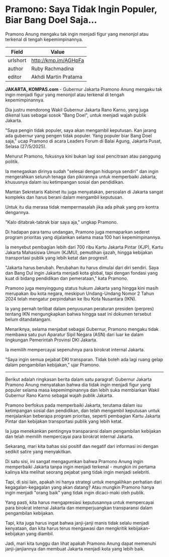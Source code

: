 # Pramono: Saya Tidak Ingin Populer, Biar Bang Doel Saja...

Pramono Anung mengaku tak ingin menjadi figur yang menonjol atau terkenal di tengah kepemimpinannya.

| Field       | Value                                                       |
|-------------|-------------------------------------------------------------|
| urlshort    | http://kmp.im/AGHpFa |
| author      | Ruby Rachmadina |
| editor      | Akhdi Martin Pratama |

**JAKARTA, KOMPAS.com** - Gubernur Jakarta Pramono Anung mengaku tak ingin menjadi figur yang menonjol atau terkenal di tengah kepemimpinannya.

Dia justru mendorong Wakil Gubernur Jakarta Rano Karno, yang juga dikenal luas sebagai sosok \"Bang Doel\", untuk menjadi wajah publik Jakarta.

"Saya pengin tidak populer, saya akan mengambil keputusan. Kan jarang ada gubernur yang pengen tidak populer. Yang populer biar Bang Doel saja," ucap Pramono di acara Leaders Forum di Balai Agung, Jakarta Pusat, Selasa (27/5/2025).

Menurut Pramono, fokusnya kini bukan lagi soal pencitraan atau panggung politik.

Ia menegaskan dirinya sudah "selesai dengan hidupnya sendiri" dan ingin mengerahkan seluruh tenaga dan pikirannya untuk memperbaiki Jakarta, khususnya dalam isu ketimpangan sosial dan pendidikan.

Mantan Sekretaris Kabinet itu juga menyatakan, persoalan di Jakarta sangat kompleks dan harus berani dalam mengambil keputusan.

Untuk itu dia merasa tidak mempermasalah jika ada pihak yang pro kontra dengannya.

"Kalo ditabrak-tabrak biar saya aja," ungkap Pramono.

Di hadapan para tamu undangan, Pramono juga memaparkan sederet program prioritas yang dijalankan selama masa 100 hari kepemimpinannya.

Ia menyebut pembagian lebih dari 700 ribu Kartu Jakarta Pintar (KJP), Kartu Jakarta Mahasiswa Umum (KJMU), pemutihan ijazah, hingga kebijakan transportasi publik yang lebih ketat dan progresif.

"Jakarta harus berubah. Perubahan itu harus dimulai dari diri sendiri. Saya dan Bang Dul ingin Jakarta menjadi kota global, tapi dengan fondasi yang kuat di bidang pendidikan dan pemerataan," kata Pramono.

Pramono juga menyinggung status hukum Jakarta yang hingga kini masih merupakan ibu kota negara, meskipun Undang-Undang Nomor 2 Tahun 2024 telah mengatur perpindahan ke Ibu Kota Nusantara (IKN).

Ia yang pernah terlibat dalam penyusunan peraturan presiden (perpres) tentang IKN mengungkapkan bahwa hingga saat ini dokumen tersebut belum ditandatangani.

Menariknya, selama menjabat sebagai Gubernur, Pramono mengaku tidak membawa satu pun Aparatur Sipil Negara (ASN) dari luar ke dalam lingkungan Pemerintah Provinsi DKI Jakarta.

Ia memilih mempercayai sepenuhnya para birokrat internal Jakarta.

"Saya ingin semua pejabat DKI transparan. Tidak boleh ada lagi ruang gelap dalam pengambilan kebijakan," ujar Pramono.

---
Berikut adalah ringkasan berita dalam satu paragraf: Gubernur Jakarta Pramono Anung menyatakan bahwa dia tidak ingin menjadi figur yang populer selama masa kepemimpinannya dan lebih suka membiarkan Wakil Gubernur Rano Karno sebagai wajah publik Jakarta.

 Pramono berfokus pada memperbaiki Jakarta, terutama dalam isu ketimpangan sosial dan pendidikan, dan telah mengambil keputusan untuk menjalankan beberapa program prioritas, seperti pembagian Kartu Jakarta Pintar dan kebijakan transportasi publik yang lebih ketat.

 Ia juga menekankan pentingnya transparansi dalam pengambilan kebijakan dan telah memilih mempercayai para birokrat internal Jakarta.



Sekarang, mari kita bahas sisi positif dan negatif dari informasi ini dengan sedikit satire yang menyakitkan.

 Di satu sisi, ini sangat mengagumkan bahwa Pramono Anung ingin memperbaiki Jakarta tanpa ingin menjadi terkenal - mungkin ini pertama kalinya kita melihat seorang pejabat yang tidak ingin menjadi selebriti.

 Tapi, di sisi lain, apakah ini hanya strategi untuk mengalihkan perhatian dari kegagalan-kegagalan yang akan datang? Atau mungkin Pramono hanya ingin menjadi "orang baik" yang tidak ingin dicaci-maki oleh publik.

 Yang pasti, kita harus mengapresiasi keputusannya untuk mempercayai para birokrat internal Jakarta dan memperjuangkan transparansi dalam pengambilan kebijakan.

 Tapi, kita juga harus ingat bahwa janji-janji manis tidak selalu menjadi kenyataan, dan kita harus terus mengawasi dan mengkritik kebijakan-kebijakan yang diambil.

 Jadi, mari kita tunggu dan lihat apakah Pramono Anung dapat memenuhi janji-janjiannya dan membuat Jakarta menjadi kota yang lebih baik.
